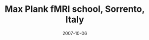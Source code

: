 ---
title: "Max Plank fMRI school, Sorrento, Italy"
project_id: 
date: 2007-10-06
conference_id: ""
presenters:
   - peter_bandettini
summary: "<p>Max Plank fMRI school, Sorrento, Italy</p>"
file: /assets/presentations/T196.ppt
filename: T196.ppt
layout: presentation
---
